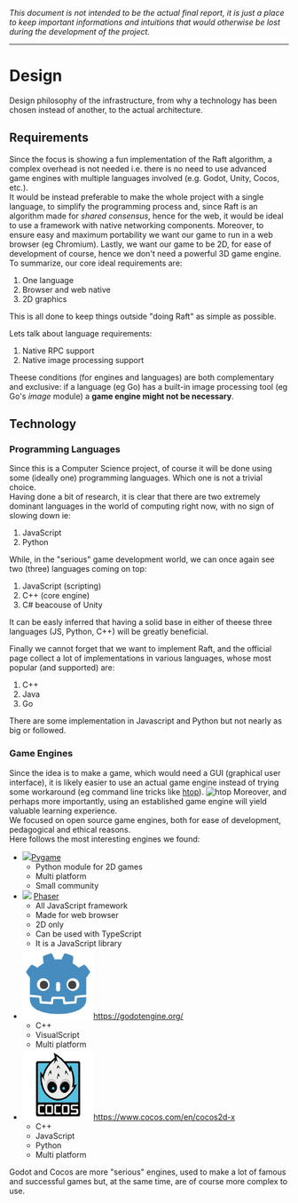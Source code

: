 *This document is not intended to be the actual final report, it is just a place to keep important informations and intuitions that would otherwise be lost during the development of the project.*

---

# Design
Design philosophy of the infrastructure, from why a technology has been chosen instead of another, to the actual architecture.

## Requirements
Since the focus is showing a fun implementation of the Raft algorithm, a complex overhead is not needed i.e. there is no need to use advanced game engines with multiple languages involved (e.g. Godot, Unity, Cocos, etc.). \
It would be instead preferable to make the whole project with a single language, to simplify the programming process and, since Raft is an algorithm made for *shared consensus*, hence for the web, it would be ideal to use a framework with native networking components. Moreover, to ensure easy and maximum portability we want our game to run in a web browser (eg Chromium). Lastly, we want our game to be 2D, for ease of development of course, hence we don't need a powerful 3D game engine. \
To summarize, our core ideal requirements are:

1. One language
2. Browser and web native
3. 2D graphics

This is all done to keep things outside "doing Raft" as simple as possible.

Lets talk about language requirements:
1. Native RPC support
2. Native image processing support

Theese conditions (for engines and languages) are both complementary and exclusive: if a language (eg Go) has a built-in image processing tool (eg Go's *image* module) a **game engine might not be necessary**.

## Technology  

### Programming Languages
Since this is a Computer Science project, of course it will be done using some (ideally one) programming languages. Which one is not a trivial choice. \
Having done a bit of research, it is clear that there are two extremely dominant languages in the world of computing right now, with no sign of slowing down ie:
1. JavaScript
2. Python
   
While, in the "serious" game development world, we can once again see two (three) languages coming on top:
1. JavaScript (scripting)
2. C++ (core engine)
3. C# beacouse of Unity

It can be easly inferred that having a solid base in either of theese three languages (JS, Python, C++) will be greatly beneficial.

Finally we cannot forget that we want to implement Raft, and the official page collect a lot of implementations in various languages, whose most popular (and supported) are:
1. C++
2. Java
3. Go

There are some implementation in Javascript and Python but not nearly as big or followed. 

### Game Engines 
Since the idea is to make a game, which would need a GUI (graphical user interface), it is likely easier to use an actual game engine instead of trying some workaround (eg command line tricks like [htop](https://htop.dev/)). 
![htop](https://htop.dev/images/htop-2.0.png)
Moreover, and perhaps more importantly, using an established game engine will yield valuable learning experience. \
We focused on open source game engines, both for ease of development, pedagogical and ethical reasons. \
Here follows the most interesting engines we found:

- ![](https://images-wixmp-ed30a86b8c4ca887773594c2.wixmp.com/f/29e25571-eb24-4381-9a2d-bde0ba52be2e/df3uxma-90078aec-f043-423b-8adf-68b0db323607.png?token=eyJ0eXAiOiJKV1QiLCJhbGciOiJIUzI1NiJ9.eyJzdWIiOiJ1cm46YXBwOjdlMGQxODg5ODIyNjQzNzNhNWYwZDQxNWVhMGQyNmUwIiwiaXNzIjoidXJuOmFwcDo3ZTBkMTg4OTgyMjY0MzczYTVmMGQ0MTVlYTBkMjZlMCIsIm9iaiI6W1t7InBhdGgiOiJcL2ZcLzI5ZTI1NTcxLWViMjQtNDM4MS05YTJkLWJkZTBiYTUyYmUyZVwvZGYzdXhtYS05MDA3OGFlYy1mMDQzLTQyM2ItOGFkZi02OGIwZGIzMjM2MDcucG5nIn1dXSwiYXVkIjpbInVybjpzZXJ2aWNlOmZpbGUuZG93bmxvYWQiXX0.Pap7EkIxDlgZ1dFLyEK_MOlPIQGjvJVm5T8adKtnAn0)[Pygame](https://www.pygame.org/news)
  - Python module for 2D games
  - Multi platform
  - Small community
- ![](https://cdn.phaser.io/images/logo/logo-download-vector.png) [Phaser](https://phaser.io/)
  - All JavaScript framework
  - Made for web browser 
  - 2D only
  - Can be used with TypeScript
  - It is a JavaScript library 
- ![](./imgs/godot_logo.png)https://godotengine.org/  
  - C++
  - VisualScript
  - Multi platform
- ![](./imgs/cocos_logo.png)https://www.cocos.com/en/cocos2d-x
  - C++
  - JavaScript
  - Python
  - Multi platform

Godot and Cocos are more "serious" engines, used to make a lot of famous and successful games but, at the same time, are of course more complex to use.
